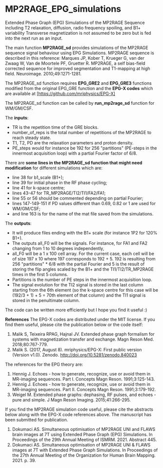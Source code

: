 # MP2RAGE_EPG_simulations
Extended Phase Graph (EPG) Simulations of the MP2RAGE Sequence including T2 relaxation, diffusion, radio frequency spoiling, and B1+ variability
Transverse magnetization is not assumed to be zero but is fed into the next run as an input.

The main function **MP2RAGE_sd** provides simulations of the MP2RAGE sequence signal behaviour using EPG Simulations.
MP2RAGE sequence is described in this reference: Marques JP, Kober T, Krueger G, van der Zwaag W, Van de Moortele PF, Gruetter R. MP2RAGE, a self bias-field corrected sequence for improved segmentation and T1-mapping at high field. Neuroimage. 2010;49:1271-1281.  

The MP2RAGE_sd function requires **EPG_GRE2** and **EPG_GRE3** functions modified from the original EPG_GRE function and the **EPG-X codes** which are available at [https://github.com/mriphysics/EPG-X]

The MP2RAGE_sd function can be called by **run_mp2rage_sd** function for WM/GM/CSF.

The **inputs**:
- TR is the repetition time of the GRE blocks.
- number_of_reps is the total number of repetitions of the MP2RAGE to reach steady state.
- T1, T2, PD are the relaxation parameters and proton density.
- PE_steps would for instance be 192 for 256 "partitions" (PE-steps in the innermost acquisition loop) with a partial Fourier factor of 6/8.

There are **some lines in the MP2RAGE_sd function that might need modification** for different simulations which are: 
- line 38 for b1_scale (B1+); 
- line 39 for initial phase in the RF phase cycling; 
- line 41 for k-space centre; 
- lines 43-47 for TR_MP2RAGE/TI2/TI1/FA2/FA1;  
- line 55 or 56 should be commented depending on partial Fourier; 
- lines 147-149-151 if PD values different than 0.69, 0.82 or 1 are used for WM/GM/CSF;
- and line 163 is for the name of the mat file saved from the simulations.

The **outputs**:
- It will produce files ending with the B1+ scale (for instance 1P2 for 120% B1+).
- The outputs all_F0 will be the signals. For instance, for FA1 and FA2 changing from 1 to 10 degrees independently, 
- all_F0 will be a 1 x 100 cell array. For the current case, each cell will be of size 197 x 10 where 
197 corresponds to 192 + 5. 192 is resulting from 256 "partitions" * 6/8 with the partial Fourier and 5
is the result of storing the flip angles scaled by the B1+ and the TI1/TI2/TR_MP2RAGE times in the first 5 columns. 
- Partitions is the number of PE steps in the innermost acquisition loop.
- The signal evolution for the TI2 signal is stored in the last column starting from the 6th element 
(so the k-space centre for this case will be (192/3 + 1) + 5 = 70th element of that column) 
and the TI1 signal is stored in the penultimate column.

The code can be written more efficiently but I hope you find it useful :)

**References**
The EPG-X codes are distributed under the MIT license. If you find them useful, please cite the publication below or the code itself:
1. Malik S, Teixeira RPAG, Hajnal JV. Extended phase graph formalism for systems with magnetization transfer and exchange. Magn Reson Med. 2018;80:767-779. 
2. Malik S. (2017, August 8). mriphysics/EPG-X: First public version (Version v1.0). Zenodo. http://doi.org/10.5281/zenodo.840023

The references for the EPG theory are:
1. Hennig J. Echoes - how to generate, recognize, use or avoid them in MR-imaging sequences. Part I. Concepts Magn Reson. 1991;3:125-143. 
2. Hennig J. Echoes - how to generate, recognize, use or avoid them in MR-imaging sequences. Part II. Concepts Magn Reson. 1991;3:179-192. 
3. Weigel M. Extended phase graphs: dephasing, RF pulses, and echoes - pure and simple. J Magn Reson Imaging. 2015;41:266-295.

If you find the MP2RAGE simulation code useful, please cite the abstracts below along with the EPG-X code references above. The manuscript has been submitted for publication.  
1. Dokumaci AS. Simultaneous optimisation of MP2RAGE UNI and FLAWS brain images at 7T using Extended Phase Graph (EPG) Simulations. In Proceedings of the 29th Annual Meeting of ISMRM. 2021. Abstract 445.
2. Dokumaci AS. Simultaneous optimisation of MP2RAGE UNI & FLAWS images at 7T with Extended Phase Graph Simulations. In Proceedings of the 27th Annual Meeting of the Organization for Human Brain Mapping. 2021. p. 39.

